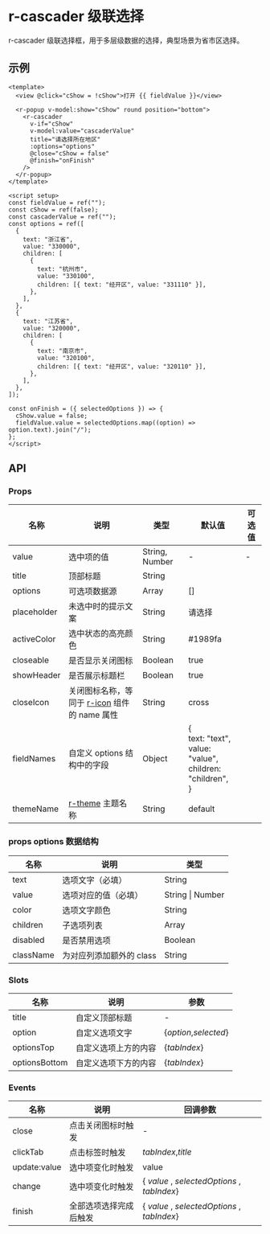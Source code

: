 # r-cascader 级联选择

r-cascader 级联选择框，用于多层级数据的选择，典型场景为省市区选择。

## 示例

```vue
<template>
  <view @click="cShow = !cShow">打开 {{ fieldValue }}</view>

  <r-popup v-model:show="cShow" round position="bottom">
    <r-cascader
      v-if="cShow"
      v-model:value="cascaderValue"
      title="请选择所在地区"
      :options="options"
      @close="cShow = false"
      @finish="onFinish"
    />
  </r-popup>
</template>

<script setup>
const fieldValue = ref("");
const cShow = ref(false);
const cascaderValue = ref("");
const options = ref([
  {
    text: "浙江省",
    value: "330000",
    children: [
      {
        text: "杭州市",
        value: "330100",
        children: [{ text: "经开区", value: "331110" }],
      },
    ],
  },
  {
    text: "江苏省",
    value: "320000",
    children: [
      {
        text: "南京市",
        value: "320100",
        children: [{ text: "经开区", value: "320110" }],
      },
    ],
  },
]);

const onFinish = ({ selectedOptions }) => {
  cShow.value = false;
  fieldValue.value = selectedOptions.map((option) => option.text).join("/");
};
</script>
```

## API

### Props

| 名称        | 说明                                                         | 类型           | 默认值                                                       | 可选值 |
| ----------- | ------------------------------------------------------------ | -------------- | ------------------------------------------------------------ | ------ |
| value       | 选中项的值                                                   | String, Number | -                                                            | -      |
| title       | 顶部标题                                                     | String         |                                                              |        |
| options     | 可选项数据源                                                 | Array          | []                                                           |        |
| placeholder | 未选中时的提示文案                                           | String         | 请选择                                                       |        |
| activeColor | 选中状态的高亮颜色                                           | String         | #1989fa                                                      |        |
| closeable   | 是否显示关闭图标                                             | Boolean        | true                                                         |        |
| showHeader  | 是否展示标题栏                                               | Boolean        | true                                                         |        |
| closeIcon   | 关闭图标名称，等同于 [r-icon](https://ext.dcloud.net.cn/plugin?id=18668) 组件的 name 属性 | String         | cross                                                        |        |
| fieldNames  | 自定义 options 结构中的字段                                  | Object         | {<br /> text: "text",<br /> value: "value",<br /> children: "children",<br />} |        |
| themeName   | [r-theme](https://ext.dcloud.net.cn/plugin?id=18661) 主题名称 | String         | default                                                      |        |

### props options 数据结构

| 名称      | 说明                     | 类型             |
| --------- | ------------------------ | ---------------- |
| text      | 选项文字（必填）         | String           |
| value     | 选项对应的值（必填）     | String \| Number |
| color     | 选项文字颜色             | String           |
| children  | 子选项列表               | Array            |
| disabled  | 是否禁用选项             | Boolean          |
| className | 为对应列添加额外的 class | String           |

### Slots

| 名称          | 说明                 | 参数                  |
| ------------- | -------------------- | --------------------- |
| title         | 自定义顶部标题       | -                     |
| option        | 自定义选项文字       | {_option_,_selected_} |
| optionsTop    | 自定义选项上方的内容 | {_tabIndex_}          |
| optionsBottom | 自定义选项下方的内容 | {_tabIndex_}          |

### Events

| 名称         | 说明                   | 回调参数                                    |
| ------------ | ---------------------- | ------------------------------------------- |
| close        | 点击关闭图标时触发     | -                                           |
| clickTab     | 点击标签时触发         | _tabIndex_,_title_                          |
| update:value | 选中项变化时触发       | value                                       |
| change       | 选中项变化时触发       | { _value_ , _selectedOptions_ , _tabIndex_} |
| finish       | 全部选项选择完成后触发 | { _value_ , _selectedOptions_ , _tabIndex_} |